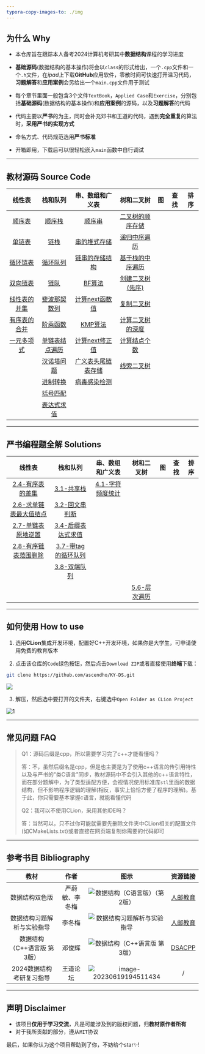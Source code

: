 ```yaml
---
typora-copy-images-to: ./img
---
```


## 为什么 Why

- 本仓库旨在跟踪本人备考2024计算机考研其中**数据结构**课程的学习进度

- **基础源码**(数据结构的基本操作)将会以`class`的形式给出，一个`.cpp`文件和一个`.h`文件，在*ipad*上下载**GitHub**应用软件，零散时间可快速打开温习代码，**习题解答**和**应用案例**会另给出一个`main.cpp`文件用于测试

- 每个章节里面一般包含3个文件`TextBook`，`Applied Case`和`Exercise`，分别包括**基础源码**(数据结构的基本操作)和**应用案例**的源码，以及**习题解答**的代码

- 代码主要以**严书**的为主，同时会补充邓书和王道的代码，遇到**完全重复**的算法时，**采用严书的实现方式**

- 命名方式、代码规范选用**严书标准**

- 开箱即用，下载后可以很轻松嵌入`main`函数中自行调试

------



## 教材源码 Source Code

|                            线性表                            |                           栈和队列                           |                       串、数组和广义表                       |                          树和二叉树                          |  图  | 查找 | 排序 |
| :----------------------------------------------------------: | :----------------------------------------------------------: | :----------------------------------------------------------: | :----------------------------------------------------------: | :--: | ---- | :--: |
|   <a href="02-Linear List/TextBook/SqList.cpp">顺序表</a>    | <a href="03-Stack and Queue/TextBook/SqStack.cpp">顺序栈</a> | <a href="04-String, Array and Generalized List/TextBook/SString.cpp">顺序串</a> | <a href="05-Tree and Binary Tree/TextBook/SqBiTree.h">二叉树的顺序存储</a> |      |      |      |
|  <a href="02-Linear List/TextBook/LinkList.cpp">单链表</a>   | <a href="03-Stack and Queue/TextBook/LinkStack.cpp">链栈</a> | <a href="04-String, Array and Generalized List/TextBook/HString.h">串的堆式存储</a> | <a href="05-Tree and Binary Tree/TextBook/InOrderTraverse.cpp">递归中序遍历</a> |      |      |      |
| <a href="02-Linear List/TextBook/CLinkList.cpp">循环链表</a> | <a href="03-Stack and Queue/TextBook/SqQueue.cpp">循环队列</a> | <a href="04-String, Array and Generalized List/TextBook/LString.h">链串的存储结构</a> | <a href="05-Tree and Binary Tree/TextBook/InOrderTraverseUsingStack.cpp">基于栈的中序遍历</a> |      |      |      |
| <a href="02-Linear List/TextBook/DuLinkList.cpp">双向链表</a> | <a href="03-Stack and Queue/TextBook/LinkQueue.cpp">链队</a> | <a href="04-String, Array and Generalized List/TextBook/Index_BF.cpp">BF算法</a> | <a href="05-Tree and Binary Tree/TextBook/CreateBiTree.cpp">创建二叉树(先序)</a> |      |      |      |
| <a href="02-Linear List/TextBook/Union.cpp">线性表的并集</a> | <a href="03-Stack and Queue\TextBook\Fib.cpp">斐波那契数列</a> | <a href="04-String, Array and Generalized List/TextBook/next.cpp">计算next函数值</a> | <a href="05-Tree and Binary Tree/TextBook/Copy.cpp">复制二叉树</a> |      |      |      |
| <a href="02-Linear List/TextBook/MergeList.cpp">有序表的合并</a> | <a href="03-Stack and Queue\TextBook\Fact.cpp">阶乘函数</a>  | <a href="04-String, Array and Generalized List/TextBook/Index_KMP.cpp">KMP算法</a> | <a href="05-Tree and Binary Tree/TextBook/Depth.cpp">计算二叉树的深度</a> |      |      |      |
| <a href="02-Linear List/TextBook/Polynomial.cpp">一元多项式</a> | <a href="03-Stack and Queue\TextBook\TraverseList.cpp">单链表结点遍历</a> | <a href="04-String, Array and Generalized List/TextBook/nextval.cpp">计算next修正值</a> | <a href="05-Tree and Binary Tree/TextBook/NodeCount.cpp">计算结点个数</a> |      |      |      |
|                                                              | <a href="03-Stack and Queue\TextBook\Hanoi.cpp">汉诺塔问题</a> | <a href="04-String, Array and Generalized List/TextBook/GList.h">广义表头尾链表存储</a> | <a href="05-Tree and Binary Tree/TextBook/BiThrNode.h">线索二叉树</a> |      |      |      |
|                                                              | <a href="03-Stack and Queue/TextBook/Conversion.cpp">进制转换</a> | <a href="04-String, Array and Generalized List/Applied Case/Virus_detection.cpp">病毒感染检测</a> |                                                              |      |      |      |
|                                                              | <a href="03-Stack and Queue/TextBook/Matching.cpp">括号匹配</a> |                                                              |                                                              |      |      |      |
|                                                              | <a href="03-Stack and Queue\TextBook\EvaluateExpression.cpp">表达式求值</a> |                                                              |                                                              |      |      |      |

------



## 严书编程题全解 Solutions

|                            线性表                            |                           栈和队列                           |                       串、数组和广义表                       |                          树和二叉树                          |  图  | 查找 | 排序 |
| :----------------------------------------------------------: | :----------------------------------------------------------: | :----------------------------------------------------------: | :----------------------------------------------------------: | :--: | :--: | :--: |
| <a href="02-Linear List/Exercise/Difference.cpp">2.4-有序表的差集</a> | <a href="03-Stack and Queue/Exercise/DblStack.cpp">3.1-共享栈</a> | <a href="04-String, Array and Generalized List/Exercise/CharacterFrequencyStatistics.cpp">4.1-字符频度统计</a> |                                                              |      |      |      |
| <a href="02-Linear List/Exercise/Max.cpp">2.6-求单链表最大值结点</a> | <a href="03-Stack and Queue\Exercise\IsPalindrome.cpp">3.2-回文串判断</a> |                                                              |                                                              |      |      |      |
| <a href="02-Linear List/Exercise/Inverse.cpp">2.7-单链表原地逆置</a> | <a href="03-Stack and Queue/Exercise/Postfix.cpp">3.4-后缀表达式求值</a> |                                                              |                                                              |      |      |      |
| <a href="02-Linear List/Exercise/DeleteMinMax.cpp">2.8-有序链表范围删除</a> | <a href="03-Stack and Queue/Exercise/SqQueueWithTag.cpp">3.7-带tag的循环队列</a> |                                                              |                                                              |      |      |      |
|                                                              | <a href="03-Stack and Queue/Exercise/Deque.cpp">3.8-双端队列</a> |                                                              |                                                              |      |      |      |
|                                                              |                                                              |                                                              | <a href="05-Tree and Binary Tree/Exercise/LevelOrderTraversal.cpp">5.6-层次遍历</a> |      |      |      |

------



## 如何使用 How to use

1. 选用**CLion**集成开发环境，配置好C++开发环境，如果你是大学生，可申请使用免费的教育版本

2. 点击该仓库的`Code`绿色按钮，然后点击`Download ZIP`或者直接使用**终端**下载：

```bash
git clone https://github.com/ascendho/KY-DS.git
```

![](img/C0J__QFOH%5D4RD%7D%5BU%7DHYWV@B.png)

3. 解压，然后选中要打开的文件夹，右键选中`Open Folder as CLion Project`

![1](img/1.png)

------



## 常见问题 FAQ

> Q1：源码后缀是cpp，所以需要学习完了c++才能看懂吗？
>
> 答：不，虽然后缀名是cpp，但是也主要是为了使用c++语言的传引用特性以及与严书的"类C语言"同步，教材源码中不会引入其他的c++语言特性，而在部分题解中，为了类型适配方便，会视情况使用标准库`stl`里面的数据结构，但不影响程序逻辑的理解(相反，事实上恰恰方便了程序的理解)。基于此，你只需要基本掌握c语言，就能看懂代码
>
> 
>
> Q2：我可以不使用CLion，采用其他IDE吗？
>
> 答：当然可以，只不过你可能就需要先删除文件夹中CLion相关的配置文件(如CMakeLists.txt)或者直接在网页端复制你需要的代码即可

------



## 参考书目 Bibliography

|            教材             |      作者      |                             图示                             |                           资源链接                           |
| :-------------------------: | :------------: | :----------------------------------------------------------: | :----------------------------------------------------------: |
|       数据结构双色版        | 严蔚敏、李冬梅 | ![数据结构（C语言版）（第2版）](img/2110398aa6025c417e71.jpeg) | <a href="https://www.ryjiaoyu.com/book/details/45170">人邮教育</a> |
| 数据结构习题解析与实验指导  |     李冬梅     | ![数据结构习题解析与实验指导](img/2204c1aa113663e88ab9.png)  | <a href="https://www.ryjiaoyu.com/book/details/43313">人邮教育</a> |
| 数据结构（C++语言版 第3版） |     邓俊辉     |      ![数据结构（C++语言版 第3版）](img/s28064419.jpg)       | <a href="https://dsa.cs.tsinghua.edu.cn/~deng/ds/dsacpp/index.htm">DSACPP</a> |
|  2024数据结构考研复习指导   |    王道论坛    | ![image-20230619194511434](img/image-20230619194511434.png)  |                              /                               |

------



## 声明 Disclaimer

- 该项目**仅用于学习交流**，凡是可能涉及到的版权问题，归**教材原作者所有**
- 对于我所贡献的部分，遵从`MIT`协议

最后，如果你认为这个项目帮助到了你，不妨给个star✨!

